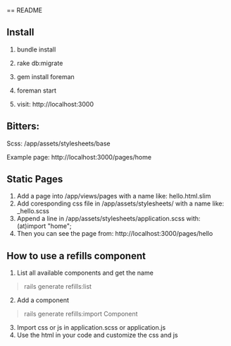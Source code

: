 == README

## Install
1. bundle install

2. rake db:migrate

3. gem install foreman

4. foreman start

5. visit: http://localhost:3000


## Bitters:
Scss: /app/assets/stylesheets/base

Example page: http://localhost:3000/pages/home

## Static Pages

1. Add a page into /app/views/pages with a name like: hello.html.slim
2. Add coresponding css file in /app/assets/stylesheets/ with a name like: _hello.scss
3. Append a line in /app/assets/stylesheets/application.scss with: (at)import "home";
4. Then you can see the page from: http://localhost:3000/pages/hello

## How to use a refills component
1. List all available components and get the name
  > rails generate refills:list
2. Add a component
  > rails generate refills:import Component
3. Import css or js in application.scss or application.js
4. Use the html in your code and customize the css and js
